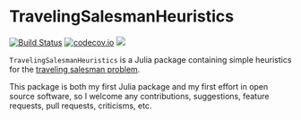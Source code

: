 # TravelingSalesmanHeuristics

[![Build Status](https://travis-ci.org/evanfields/TravelingSalesmanHeuristics.jl.svg?branch=master)](https://travis-ci.org/evanfields/TravelingSalesmanHeuristics.jl)
[![codecov.io](https://codecov.io/github/evanfields/TravelingSalesmanHeuristics.jl/coverage.svg?branch=master)](https://codecov.io/github/evanfields/TravelingSalesmanHeuristics.jl?branch=master)
[![](https://img.shields.io/badge/docs-latest-blue.svg)](https://evanfields.github.io/TravelingSalesmanHeuristics.jl/latest)

`TravelingSalesmanHeuristics` is a Julia package containing simple heuristics for the [traveling salesman problem](https://en.wikipedia.org/wiki/Travelling_salesman_problem). 

This package is both my first Julia package and my first effort in open source software, so I welcome any contributions, suggestions, feature requests, pull requests, criticisms, etc.
